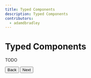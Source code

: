 ```yaml
---
title: Typed Components
description: Typed Components
contributors:
  - adamdbradley
---
```

# Typed Components

TODO


<stencil-route-link url="/docs/prerendering" router="#router" custom="true">
  <button class="pull-left btn btn--secondary">
    Back
  </button>
</stencil-route-link>

<stencil-route-link url="/docs/docs-auto-generation" custom="true">
  <button class='pull-right btn btn--primary'>
    Next
  </button>
</stencil-route-link>